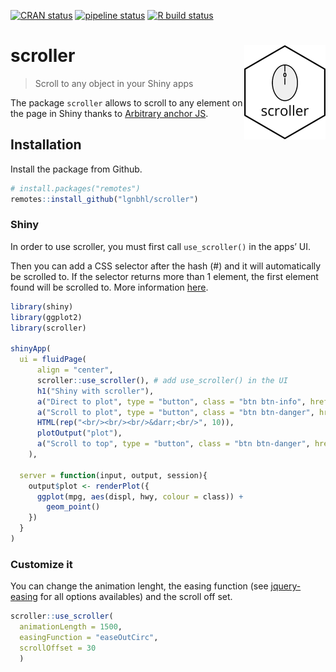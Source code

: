 
<!-- README.md is generated from README.Rmd. Please edit that file -->

<!-- badges: start -->

[![CRAN
status](https://www.r-pkg.org/badges/version/scroller)](https://CRAN.R-project.org/package=aniview)
[![pipeline
status](https://gitlab.com/lgnbhl/scroller/badges/master/pipeline.svg)](https://gitlab.com/lgnbhl/scroller/pipelines)
[![R build
status](https://github.com/lgnbhl/scroller/workflows/R-CMD-check/badge.svg)](https://github.com/lgnbhl/scroller/actions)
<!-- badges: end -->

# scroller <img src="man/figures/logo.png" align="right" />

> Scroll to any object in your Shiny apps

The package `scroller` allows to scroll to any element on the page in
Shiny thanks to [Arbitrary anchor
JS](http://arbitrary-anchor.briangonzalez.org/).

## Installation

Install the package from Github.

``` r
# install.packages("remotes")
remotes::install_github("lgnbhl/scroller")
```

### Shiny

In order to use scroller, you must first call `use_scroller()` in the
apps’ UI.

Then you can add a CSS selector after the hash (\#) and it will
automatically be scrolled to. If the selector returns more than 1
element, the first element found will be scrolled to. More information
[here](https://github.com/briangonzalez/jquery.arbitrary-anchor.js#usage).

``` r
library(shiny)
library(ggplot2)
library(scroller)

shinyApp(
  ui = fluidPage(
      align = "center",
      scroller::use_scroller(), # add use_scroller() in the UI
      h1("Shiny with scroller"),
      a("Direct to plot", type = "button", class = "btn btn-info", href = "#plot"), #plot
      a("Scroll to plot", type = "button", class = "btn btn-danger", href = "##plot"), ##plot
      HTML(rep("<br/><br/><br/>&darr;<br/>", 10)),
      plotOutput("plot"),
      a("Scroll to top", type = "button", class = "btn btn-danger", href = "#.btn") #.btn
    ),
  
  server = function(input, output, session){
    output$plot <- renderPlot({
      ggplot(mpg, aes(displ, hwy, colour = class)) + 
        geom_point()
    })
  }
)
```

### Customize it

You can change the animation lenght, the easing function (see
[jquery-easing](http://gsgd.co.uk/sandbox/jquery/easing/) for all
options availables) and the scroll off set.

``` r
scroller::use_scroller(
  animationLength = 1500, 
  easingFunction = "easeOutCirc",
  scrollOffset = 30
  )
```
